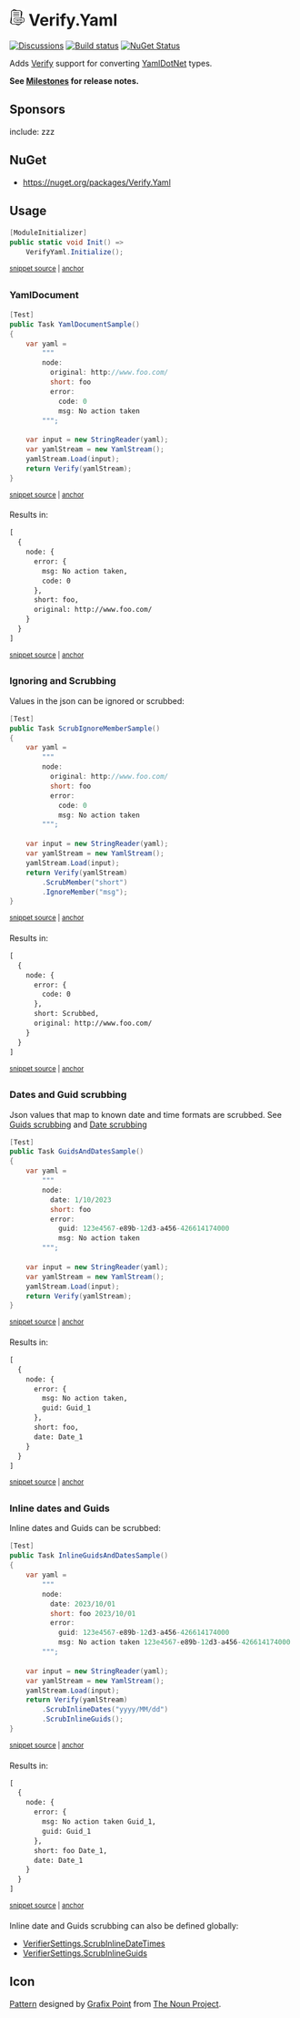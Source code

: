 # <img src="/src/icon.png" height="30px"> Verify.Yaml

[![Discussions](https://img.shields.io/badge/Verify-Discussions-yellow?svg=true&label=)](https://github.com/orgs/VerifyTests/discussions)
[![Build status](https://ci.appveyor.com/api/projects/status/2w0tvfpv56txfale?svg=true)](https://ci.appveyor.com/project/SimonCropp/Verify-Yaml)
[![NuGet Status](https://img.shields.io/nuget/v/Verify.Yaml.svg)](https://www.nuget.org/packages/Verify.Yaml/)

Adds [Verify](https://github.com/VerifyTests/Verify) support for converting [YamlDotNet](https://github.com/aaubry/YamlDotNet) types.

**See [Milestones](../../milestones?state=closed) for release notes.**


## Sponsors

include: zzz


## NuGet

 * https://nuget.org/packages/Verify.Yaml


## Usage

<!-- snippet: enable -->
<a id='snippet-enable'></a>
```cs
[ModuleInitializer]
public static void Init() =>
    VerifyYaml.Initialize();
```
<sup><a href='/src/Tests/ModuleInitializer.cs#L3-L9' title='Snippet source file'>snippet source</a> | <a href='#snippet-enable' title='Start of snippet'>anchor</a></sup>
<!-- endSnippet -->


### YamlDocument

<!-- snippet: YamlDocumentSample -->
<a id='snippet-YamlDocumentSample'></a>
```cs
[Test]
public Task YamlDocumentSample()
{
    var yaml =
        """
        node:
          original: http://www.foo.com/
          short: foo
          error:
            code: 0
            msg: No action taken
        """;

    var input = new StringReader(yaml);
    var yamlStream = new YamlStream();
    yamlStream.Load(input);
    return Verify(yamlStream);
}
```
<sup><a href='/src/Tests/Samples.cs#L4-L25' title='Snippet source file'>snippet source</a> | <a href='#snippet-YamlDocumentSample' title='Start of snippet'>anchor</a></sup>
<!-- endSnippet -->

Results in:

<!-- snippet: Samples.YamlDocumentSample.verified.txt -->
<a id='snippet-Samples.YamlDocumentSample.verified.txt'></a>
```txt
[
  {
    node: {
      error: {
        msg: No action taken,
        code: 0
      },
      short: foo,
      original: http://www.foo.com/
    }
  }
]
```
<sup><a href='/src/Tests/Samples.YamlDocumentSample.verified.txt#L1-L12' title='Snippet source file'>snippet source</a> | <a href='#snippet-Samples.YamlDocumentSample.verified.txt' title='Start of snippet'>anchor</a></sup>
<!-- endSnippet -->


### Ignoring and Scrubbing

Values in the json can be ignored or scrubbed:

<!-- snippet: ScrubIgnoreMember -->
<a id='snippet-ScrubIgnoreMember'></a>
```cs
[Test]
public Task ScrubIgnoreMemberSample()
{
    var yaml =
        """
        node:
          original: http://www.foo.com/
          short: foo
          error:
            code: 0
            msg: No action taken
        """;

    var input = new StringReader(yaml);
    var yamlStream = new YamlStream();
    yamlStream.Load(input);
    return Verify(yamlStream)
        .ScrubMember("short")
        .IgnoreMember("msg");
}
```
<sup><a href='/src/Tests/Samples.cs#L27-L50' title='Snippet source file'>snippet source</a> | <a href='#snippet-ScrubIgnoreMember' title='Start of snippet'>anchor</a></sup>
<!-- endSnippet -->

Results in:

<!-- snippet: Samples.ScrubIgnoreMemberSample.verified.txt -->
<a id='snippet-Samples.ScrubIgnoreMemberSample.verified.txt'></a>
```txt
[
  {
    node: {
      error: {
        code: 0
      },
      short: Scrubbed,
      original: http://www.foo.com/
    }
  }
]
```
<sup><a href='/src/Tests/Samples.ScrubIgnoreMemberSample.verified.txt#L1-L11' title='Snippet source file'>snippet source</a> | <a href='#snippet-Samples.ScrubIgnoreMemberSample.verified.txt' title='Start of snippet'>anchor</a></sup>
<!-- endSnippet -->


### Dates and Guid scrubbing

Json values that map to known date and time formats are scrubbed. See [Guids scrubbing](https://github.com/VerifyTests/Verify/blob/main/docs/guids.md) and [Date scrubbing](https://github.com/VerifyTests/Verify/blob/main/docs/dates.md)

<!-- snippet: GuidsAndDates -->
<a id='snippet-GuidsAndDates'></a>
```cs
[Test]
public Task GuidsAndDatesSample()
{
    var yaml =
        """
        node:
          date: 1/10/2023
          short: foo
          error:
            guid: 123e4567-e89b-12d3-a456-426614174000
            msg: No action taken
        """;

    var input = new StringReader(yaml);
    var yamlStream = new YamlStream();
    yamlStream.Load(input);
    return Verify(yamlStream);
}
```
<sup><a href='/src/Tests/Samples.cs#L52-L73' title='Snippet source file'>snippet source</a> | <a href='#snippet-GuidsAndDates' title='Start of snippet'>anchor</a></sup>
<!-- endSnippet -->

Results in:

<!-- snippet: Samples.GuidsAndDatesSample.verified.txt -->
<a id='snippet-Samples.GuidsAndDatesSample.verified.txt'></a>
```txt
[
  {
    node: {
      error: {
        msg: No action taken,
        guid: Guid_1
      },
      short: foo,
      date: Date_1
    }
  }
]
```
<sup><a href='/src/Tests/Samples.GuidsAndDatesSample.verified.txt#L1-L12' title='Snippet source file'>snippet source</a> | <a href='#snippet-Samples.GuidsAndDatesSample.verified.txt' title='Start of snippet'>anchor</a></sup>
<!-- endSnippet -->


### Inline dates and Guids

Inline dates and Guids can be scrubbed:

<!-- snippet: InlineGuidsAndDates -->
<a id='snippet-InlineGuidsAndDates'></a>
```cs
[Test]
public Task InlineGuidsAndDatesSample()
{
    var yaml =
        """
        node:
          date: 2023/10/01
          short: foo 2023/10/01
          error:
            guid: 123e4567-e89b-12d3-a456-426614174000
            msg: No action taken 123e4567-e89b-12d3-a456-426614174000
        """;

    var input = new StringReader(yaml);
    var yamlStream = new YamlStream();
    yamlStream.Load(input);
    return Verify(yamlStream)
        .ScrubInlineDates("yyyy/MM/dd")
        .ScrubInlineGuids();
}
```
<sup><a href='/src/Tests/Samples.cs#L75-L99' title='Snippet source file'>snippet source</a> | <a href='#snippet-InlineGuidsAndDates' title='Start of snippet'>anchor</a></sup>
<!-- endSnippet -->

Results in:

<!-- snippet: Samples.InlineGuidsAndDatesSample.verified.txt -->
<a id='snippet-Samples.InlineGuidsAndDatesSample.verified.txt'></a>
```txt
[
  {
    node: {
      error: {
        msg: No action taken Guid_1,
        guid: Guid_1
      },
      short: foo Date_1,
      date: Date_1
    }
  }
]
```
<sup><a href='/src/Tests/Samples.InlineGuidsAndDatesSample.verified.txt#L1-L12' title='Snippet source file'>snippet source</a> | <a href='#snippet-Samples.InlineGuidsAndDatesSample.verified.txt' title='Start of snippet'>anchor</a></sup>
<!-- endSnippet -->

Inline date and Guids scrubbing can also be defined globally:

  * [VerifierSettings.ScrubInlineDateTimes](https://github.com/VerifyTests/Verify/blob/main/docs/dates.md#globally-2)
  * [VerifierSettings.ScrubInlineGuids](https://github.com/VerifyTests/Verify/blob/main/docs/guids.md#globally-1)


## Icon

[Pattern](https://thenounproject.com/icon/yaml-file-extension-3015661/) designed by [Grafix Point](https://thenounproject.com/creator/virtualdesign/) from [The Noun Project](https://thenounproject.com/).
